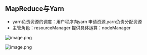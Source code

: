 
## MapReduce与Yarn
* yarn负责资源的调度：用户程序向yarn 申请资源,yarn负责分配资源
* 主管角色：resourceManager 提供具体运算：nodeManager

![image.png](https://upload-images.jianshu.io/upload_images/14466577-c7cb4b5ba92cf831.png?imageMogr2/auto-orient/strip%7CimageView2/2/w/1240)

![image.png](https://upload-images.jianshu.io/upload_images/14466577-7df488507e0485df.png?imageMogr2/auto-orient/strip%7CimageView2/2/w/1240)

